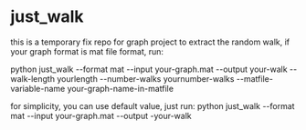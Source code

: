 # just_walk

this is a temporary fix repo for graph project
to extract the random walk, if your graph format is mat file format, run:

python just_walk --format mat --input your-graph.mat --output your-walk --walk-length yourlength --number-walks yournumber-walks --matfile-variable-name your-graph-name-in-matfile

for simplicity, you can use default value, just run:
python just_walk --format mat --input your-graph.mat --output -your-walk
